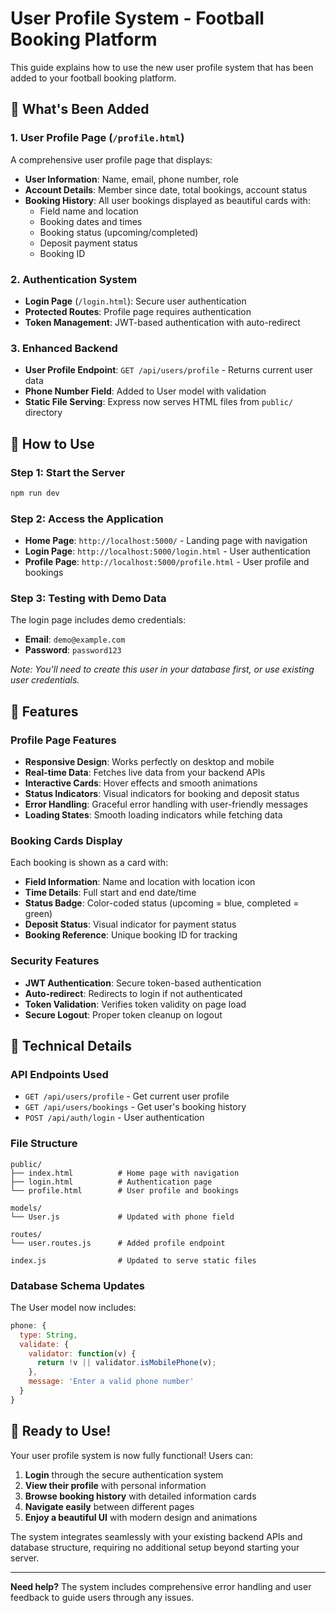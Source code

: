 # User Profile System - Football Booking Platform

This guide explains how to use the new user profile system that has been added to your football booking platform.

## 🎯 What's Been Added

### 1. User Profile Page (`/profile.html`)
A comprehensive user profile page that displays:
- **User Information**: Name, email, phone number, role
- **Account Details**: Member since date, total bookings, account status
- **Booking History**: All user bookings displayed as beautiful cards with:
  - Field name and location
  - Booking dates and times
  - Booking status (upcoming/completed)
  - Deposit payment status
  - Booking ID

### 2. Authentication System
- **Login Page** (`/login.html`): Secure user authentication
- **Protected Routes**: Profile page requires authentication
- **Token Management**: JWT-based authentication with auto-redirect

### 3. Enhanced Backend
- **User Profile Endpoint**: `GET /api/users/profile` - Returns current user data
- **Phone Number Field**: Added to User model with validation
- **Static File Serving**: Express now serves HTML files from `public/` directory

## 🚀 How to Use

### Step 1: Start the Server
```bash
npm run dev
```

### Step 2: Access the Application
- **Home Page**: `http://localhost:5000/` - Landing page with navigation
- **Login Page**: `http://localhost:5000/login.html` - User authentication
- **Profile Page**: `http://localhost:5000/profile.html` - User profile and bookings

### Step 3: Testing with Demo Data
The login page includes demo credentials:
- **Email**: `demo@example.com`
- **Password**: `password123`

*Note: You'll need to create this user in your database first, or use existing user credentials.*

## 🎨 Features

### Profile Page Features
- **Responsive Design**: Works perfectly on desktop and mobile
- **Real-time Data**: Fetches live data from your backend APIs
- **Interactive Cards**: Hover effects and smooth animations
- **Status Indicators**: Visual indicators for booking and deposit status
- **Error Handling**: Graceful error handling with user-friendly messages
- **Loading States**: Smooth loading indicators while fetching data

### Booking Cards Display
Each booking is shown as a card with:
- **Field Information**: Name and location with location icon
- **Time Details**: Full start and end date/time
- **Status Badge**: Color-coded status (upcoming = blue, completed = green)
- **Deposit Status**: Visual indicator for payment status
- **Booking Reference**: Unique booking ID for tracking

### Security Features
- **JWT Authentication**: Secure token-based authentication
- **Auto-redirect**: Redirects to login if not authenticated
- **Token Validation**: Verifies token validity on page load
- **Secure Logout**: Proper token cleanup on logout

## 🔧 Technical Details

### API Endpoints Used
- `GET /api/users/profile` - Get current user profile
- `GET /api/users/bookings` - Get user's booking history
- `POST /api/auth/login` - User authentication

### File Structure
```
public/
├── index.html          # Home page with navigation
├── login.html          # Authentication page
└── profile.html        # User profile and bookings

models/
└── User.js             # Updated with phone field

routes/
└── user.routes.js      # Added profile endpoint

index.js                # Updated to serve static files
```

### Database Schema Updates
The User model now includes:
```javascript
phone: {
  type: String,
  validate: {
    validator: function(v) {
      return !v || validator.isMobilePhone(v);
    },
    message: 'Enter a valid phone number'
  }
}
```

## 🎉 Ready to Use!

Your user profile system is now fully functional! Users can:

1. **Login** through the secure authentication system
2. **View their profile** with personal information
3. **Browse booking history** with detailed information cards
4. **Navigate easily** between different pages
5. **Enjoy a beautiful UI** with modern design and animations

The system integrates seamlessly with your existing backend APIs and database structure, requiring no additional setup beyond starting your server.

---

**Need help?** The system includes comprehensive error handling and user feedback to guide users through any issues.